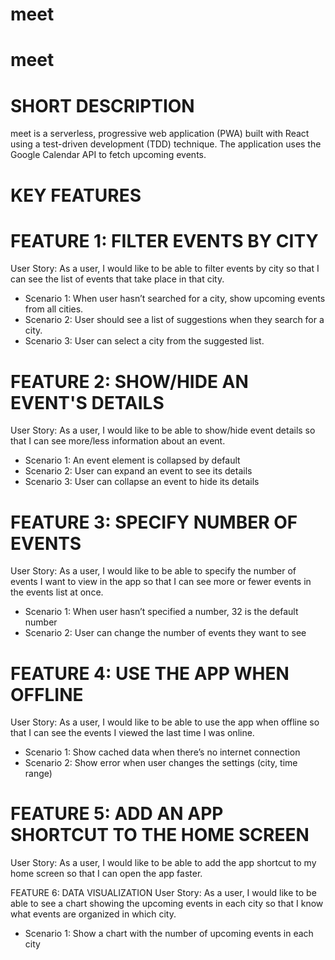 # meet

# meet
# SHORT DESCRIPTION
meet is a serverless, progressive web application (PWA) built with React using a test-driven development (TDD) technique. The application uses the Google Calendar API to fetch upcoming events.

# KEY FEATURES
# FEATURE 1: FILTER EVENTS BY CITY
User Story: As a user, I would like to be able to filter events by city so that I can see the list of events that take place in that city.

- Scenario 1: When user hasn’t searched for a city, show upcoming events from all cities.
- Scenario 2: User should see a list of suggestions when they search for a city.
- Scenario 3: User can select a city from the suggested list.

# FEATURE 2: SHOW/HIDE AN EVENT'S DETAILS
User Story: As a user, I would like to be able to show/hide event details so that I can see more/less information about an event.

- Scenario 1: An event element is collapsed by default
- Scenario 2: User can expand an event to see its details
- Scenario 3: User can collapse an event to hide its details

# FEATURE 3: SPECIFY NUMBER OF EVENTS
User Story: As a user, I would like to be able to specify the number of events I want to view in the app so that I can see more or fewer events in the events list at once.

- Scenario 1: When user hasn’t specified a number, 32 is the default number
- Scenario 2: User can change the number of events they want to see

# FEATURE 4: USE THE APP WHEN OFFLINE
User Story: As a user, I would like to be able to use the app when offline so that I can see the events I viewed the last time I was online.

- Scenario 1: Show cached data when there’s no internet connection
- Scenario 2: Show error when user changes the settings (city, time range)

# FEATURE 5: ADD AN APP SHORTCUT TO THE HOME SCREEN
User Story: As a user, I would like to be able to add the app shortcut to my home screen so that I can open the app faster.

FEATURE 6: DATA VISUALIZATION
User Story: As a user, I would like to be able to see a chart showing the upcoming events in each city so that I know what events are organized in which city.

- Scenario 1: Show a chart with the number of upcoming events in each city
